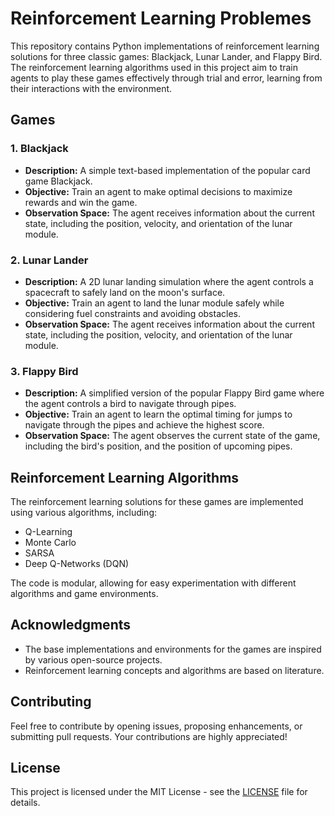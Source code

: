 
# Reinforcement Learning Problemes

This repository contains Python implementations of reinforcement learning solutions for three classic games: Blackjack, Lunar Lander, and Flappy Bird. The reinforcement learning algorithms used in this project aim to train agents to play these games effectively through trial and error, learning from their interactions with the environment.

## Games

### 1. Blackjack

- **Description:** A simple text-based implementation of the popular card game Blackjack.
- **Objective:** Train an agent to make optimal decisions to maximize rewards and win the game.
- **Observation Space:** The agent receives information about the current state, including the position, velocity, and orientation of the lunar module.


### 2. Lunar Lander

- **Description:** A 2D lunar landing simulation where the agent controls a spacecraft to safely land on the moon's surface.
- **Objective:** Train an agent to land the lunar module safely while considering fuel constraints and avoiding obstacles.
- **Observation Space:** The agent receives information about the current state, including the position, velocity, and orientation of the lunar module.


### 3. Flappy Bird

- **Description:** A simplified version of the popular Flappy Bird game where the agent controls a bird to navigate through pipes.
- **Objective:** Train an agent to learn the optimal timing for jumps to navigate through the pipes and achieve the highest score.
- **Observation Space:** The agent observes the current state of the game, including the bird's position, and the position of upcoming pipes.


## Reinforcement Learning Algorithms

The reinforcement learning solutions for these games are implemented using various algorithms, including:

- Q-Learning
- Monte Carlo 
- SARSA
- Deep Q-Networks (DQN)

The code is modular, allowing for easy experimentation with different algorithms and game environments.

## Acknowledgments

- The base implementations and environments for the games are inspired by various open-source projects.
- Reinforcement learning concepts and algorithms are based on literature.

## Contributing

Feel free to contribute by opening issues, proposing enhancements, or submitting pull requests. Your contributions are highly appreciated!

## License

This project is licensed under the MIT License - see the [LICENSE](LICENSE) file for details.
